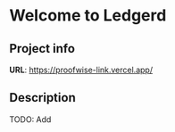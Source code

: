 # Welcome to Ledgerd

## Project info

**URL**: https://proofwise-link.vercel.app/

## Description

TODO: Add
